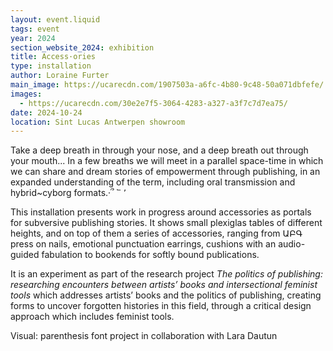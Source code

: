 ```yaml
---
layout: event.liquid
tags: event
year: 2024
section_website_2024: exhibition
title: Access·ories
type: installation
author: Loraine Furter
main_image: https://ucarecdn.com/1907503a-a6fc-4b80-9c48-50a071dbfefe/
images:
  - https://ucarecdn.com/30e2e7f5-3064-4283-a327-a3f7c7d7ea75/
date: 2024-10-24
location: Sint Lucas Antwerpen showroom
---
```

Take a deep breath in through your nose, and a deep breath out through your mouth... In a few breaths we will meet in a parallel space-time in which we can share and dream stories of empowerment through publishing, in an expanded understanding of the term, including oral transmission and hybrid~cyborg formats.·՞ ՟ ՚

This installation presents work in progress around accessories as portals for subversive publishing stories. It shows small plexiglas tables of different heights, and on top of them a series of accessories, ranging from ԱԲԳ press on nails, emotional punctuation earrings, cushions with an audio-guided fabulation to bookends for softly bound publications.

It is an experiment as part of the research project *The politics of publishing: researching encounters between artists’ books and intersectional feminist tools* which addresses artists’ books and the politics of publishing, creating forms to uncover forgotten histories in this field, through a critical design approach which includes feminist tools.

Visual: parenthesis font project in collaboration with Lara Dautun
